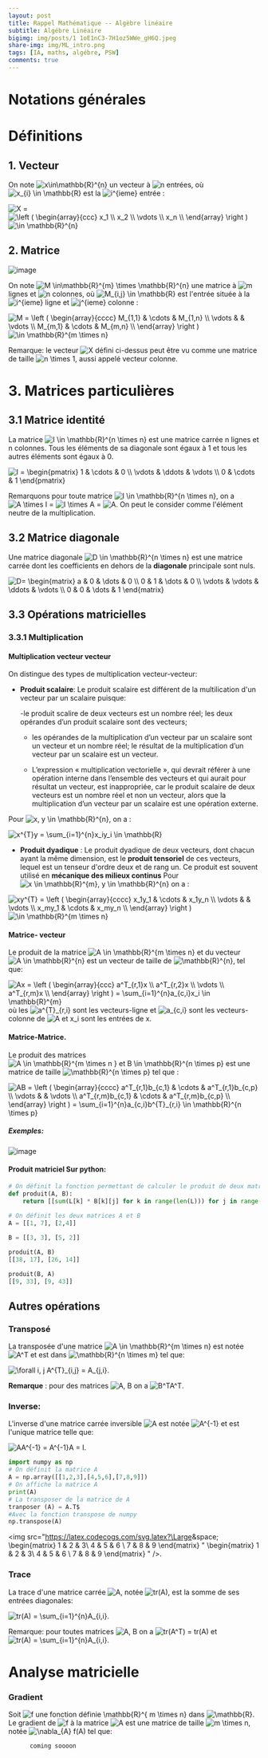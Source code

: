 ```yaml
---
layout: post
title: Rappel Mathématique -- Algèbre linéaire 
subtitle: Algébre Linéaire  
bigimg: img/posts/1 1oE1nC3-7H1oz5WWe_gH6Q.jpeg
share-img: img/ML_intro.png
tags: [IA, maths, algébre, PSW]
comments: true
---
```




# Notations générales

# Définitions 



## 1. Vecteur 

On note  <img src="https://latex.codecogs.com/svg.latex?\Large&space; x\in\mathbb{R}^{n} " title=" x\in\mathbb{R}^{n} " /> un vecteur à <img src="https://latex.codecogs.com/svg.latex?\Large&space; n " title=" n " />  entrées, où <img src="https://latex.codecogs.com/svg.latex?\Large&space; x_{i} \in \mathbb{R} " title=" x_{i} \in \mathbb{R} "/> est la <img src="https://latex.codecogs.com/svg.latex?\Large&space; i^{eme} " title=" i^{ieme} " /> entrée :  

<img src="https://latex.codecogs.com/svg.latex?\Large&space; X " title=" X " /> = 
<img src="https://latex.codecogs.com/svg.latex?\Large&space; \left (
   \begin{array}{ccc}
      x_1 \\
      x_2 \\
      \vdots \\
      x_n \\
   \end{array}
   \right ) " title=" \left (
   \begin{array}{ccc}
      x_1 \\
      x_2 \\
       \vdots \\
      x_n \\
   \end{array}
   \right ) " /> <img src="https://latex.codecogs.com/svg.latex?\Large&space; \in \mathbb{R}^{n}" title=" \in \mathbb{R}^{n}" />
   
   
## 2. Matrice


![image](https://drive.google.com/uc?export=view&id=1Bfh-Mb6Vij_JwKYOMHHN28zXevk133tF)

On note  <img src="https://latex.codecogs.com/svg.latex?\Large&space; M \in\mathbb{R}^{m} \times \mathbb{R}^{n}" title=" M \in\mathbb{R}^{m} \times \mathbb{R}^{n}" /> une matrice à  <img src="https://latex.codecogs.com/svg.latex?\Large&space;m" title="m" /> lignes et  <img src="https://latex.codecogs.com/svg.latex?\Large&space; n" title="n" /> colonnes, où  <img src="https://latex.codecogs.com/svg.latex?\Large&space; M_{i,j} \in \mathbb{R}" title="M_{i,j} \in \mathbb{R}" /> est l'entrée située à la <img src="https://latex.codecogs.com/svg.latex?\Large&space; i^{ieme}" title="i^{ieme}" /> ligne et <img src="https://latex.codecogs.com/svg.latex?\Large&space; j^{ieme}" title="j^{ieme}" /> colonne :

<img src="https://latex.codecogs.com/svg.latex?\Large&space; M = \left (
      \begin{array}{cccc}
      M_{1,1}  & \cdots & M_{1,n} \\
      \vdots & & \vdots \\
      M_{m,1} & \cdots  & M_{m,n} \\
      \end{array}
    \right )  " title="M = \left (
     \begin{array}{cccc}
      M_{1,1}  & \cdots & M_{1,n} \\
      \vdots & & \vdots \\
      M_{m,1} & \cdots  & M_{m,n} \\
        \end{array}
         \right )  " /> <img src="https://latex.codecogs.com/svg.latex?\Large&space; \in \mathbb{R}^{m \times n} " title="\in \mathbb{R}^{m \times n} " />
       
 Remarque: le vecteur <img src="https://latex.codecogs.com/svg.latex?\Large&space; X " title=" X " /> défini ci-dessus peut être vu comme une matrice de taille <img src="https://latex.codecogs.com/svg.latex?\Large&space; n \times 1 " title=" n \times 1 " />, aussi appelé vecteur colonne. 
 
# 3. Matrices particulières

## 3.1 Matrice identité 

 La matrice <img src="https://latex.codecogs.com/svg.latex?\Large&space; I \in \mathbb{R}^{n \times n}" title=" I \in \mathbb{R}^{n \times n} " /> est une matrice carrée n lignes et n colonnes. Tous les éléments de sa diagonale sont égaux à 1 et tous les autres éléments sont égaux à 0. 
 
 <img src="https://latex.codecogs.com/svg.latex?\Large&space;  I = \begin{pmatrix}
    1    & \cdots & 0 \\ 
    \vdots & \ddots & \vdots \\ 
    0      & \cdots & 1 
\end{pmatrix}" title="  I = \begin{pmatrix}
    1    & \cdots & 0 \\ 
    \vdots & \ddots & \vdots \\ 
    0      & \cdots & 1 
\end{pmatrix} " />

Remarquons pour toute matrice <img src="https://latex.codecogs.com/svg.latex?\Large&space; A \in \mathbb{R}^{n \times n}" title=" I \in \mathbb{R}^{n \times n} " />,  on a <img src="https://latex.codecogs.com/svg.latex?\Large&space; A \times I" title=" A \times I " /> = <img src="https://latex.codecogs.com/svg.latex?\Large&space; I \times A" title=" I \times A " /> = <img src="https://latex.codecogs.com/svg.latex?\Large&space; A " title=" A " />. On peut le consider comme l'élément neutre de la multiplication. 

## 3.2 Matrice diagonale

Une matrice diagonale <img src="https://latex.codecogs.com/svg.latex?\Large&space; D \in \mathbb{R}^{n \times n}" title=" D \in \mathbb{R}^{n \times n} " /> est une matrice carrée dont les coefficients en dehors de la **diagonale** principale sont nuls. 

<img src="https://latex.codecogs.com/svg.latex?\Large&space; D = \begin{pmatrix}
    a & 0 & \dots & 0 \\
    0 & 1 & \dots & 0 \\
    \vdots & \vdots & \ddots & \vdots \\
    0 & 0 & \dots & 1
  \end{matrix}" title=" D= \begin{matrix}
    a & 0 & \dots & 0 \\
    0 & 1 & \dots & 0 \\
    \vdots & \vdots & \ddots & \vdots \\
    0 & 0 & \dots & 1
  \end{matrix} " />


## 3.3 Opérations matricielles 

### 3.3.1 Multiplication 


#### Multiplication vecteur vecteur 

On distingue des types de multiplication vecteur-vecteur: 
   - **Produit scalaire**:  Le produit scalaire est différent de la multilication d'un vecteur par un scalaire puisque:
   
        -le produit scalire de deux vecteurs est un nombre réel; les deux opérandes d’un produit scalaire sont des vecteurs;
        
        - les opérandes de la multiplication d’un vecteur par un scalaire sont un vecteur et un nombre réel; le résultat de la multiplication d’un vecteur par un scalaire est un vecteur.
        
        - L’expression « multiplication vectorielle », qui devrait référer à une opération interne dans l’ensemble des vecteurs et qui aurait pour résultat un vecteur, est inappropriée, car le produit scalaire de deux vecteurs est un nombre réel et non un vecteur, alors que la multiplication d’un vecteur par un scalaire est une opération externe.

   Pour <img src="https://latex.codecogs.com/svg.latex?\Large&space; x , y \in \mathbb{R}^{n} " title=" x, y \in \mathbb{R}^{n} " />, on a : 
   
   <img src="https://latex.codecogs.com/svg.latex?\Large&space; x^{T}y = \sum_{i=1}^{n}x_iy_i  \in \mathbb{R}" title=" x^{T}y = \sum_{i=1}^{n}x_iy_i  \in \mathbb{R} " />
        
   - **Produit dyadique** : Le produit dyadique de deux vecteurs, dont chacun ayant la même dimension, est le **produit tensoriel** de ces vecteurs, lequel est un tenseur d'ordre deux et de rang un. Ce produit est souvent utilisé en **mécanique des milieux continus**
   Pour <img src="https://latex.codecogs.com/svg.latex?\Large&space; x \in \mathbb{R}^{m},  y \in \mathbb{R}^{n} " title="x \in \mathbb{R}^{m},  y \in \mathbb{R}^{n} " /> on a : 
   
   <img src="https://latex.codecogs.com/svg.latex?\Large&space; xy^{T} = \left (
      \begin{array}{cccc}
      x_1y_1  & \cdots & x_1y_n \\
      \vdots & & \vdots \\
      x_my_1 & \cdots  & x_my_n \\
      \end{array}
    \right )  " title="xy^{T} = \left (
      \begin{array}{cccc}
      x_1y_1  & \cdots & x_1y_n \\
      \vdots & & \vdots \\
      x_my_1 & \cdots  & x_my_n \\
      \end{array}
    \right )   " /> <img src="https://latex.codecogs.com/svg.latex?\Large&space; \in \mathbb{R}^{m \times n} " title="\in \mathbb{R}^{m \times n} " />
   
   
   
   
#### Matrice- vecteur 

Le produit de la matrice <img src="https://latex.codecogs.com/svg.latex?\Large&space; A \in \mathbb{R}^{m \times n} " title="A \in \mathbb{R}^{m \times n} " /> et du vecteur  <img src="https://latex.codecogs.com/svg.latex?\Large&space; x \in \mathbb{R}^{n} " title="A \in \mathbb{R}^{n} " /> est un vecteur de taille de <img src="https://latex.codecogs.com/svg.latex?\Large&space; \mathbb{R}^{m} " title=" \mathbb{R}^{n} " />, tel que: 


<img src="https://latex.codecogs.com/svg.latex?\Large&space; Ax = \left (
   \begin{array}{ccc}
      a^T_{r,1}x \\
      a^T_{r,2}x \\
      \vdots \\
     a^T_{r,m}x \\
   \end{array}
   \right ) = \sum_{i=1}^{n}a_{c,i}x_i  \in \mathbb{R}^{m} " title=" Ax = \left (
   \begin{array}{ccc}
      a^T_{r,1}x \\
      a^T_{r,2}x \\
      \vdots \\
     a^T_{r,m}x \\
   \end{array}
   \right )  = \sum_{i=1}^{n}a_{c,i}x_i  \in \mathbb{R}^{m} " /> où les
   <img src="https://latex.codecogs.com/svg.latex?\Large&space; a^{T}_{r,i}  " title="a^{T}_{r,i} "/> sont les vecteurs-ligne et <img src="https://latex.codecogs.com/svg.latex?\Large&space; a_{c,i}  " title="a_{c,i} "/> sont les vecteurs-colonne de <img src="https://latex.codecogs.com/svg.latex?\Large&space; A et x_i  " title=" A et x_i "/> sont les entrées de x. 
   
   
   
#### Matrice-Matrice.

Le produit des matrices <img src="https://latex.codecogs.com/svg.latex?\Large&space; A \in \mathbb{R}^{m \times n }  et B \in \mathbb{R}^{n \times p}  " title="A \in \mathbb{R}^{m \times n }  et B \in \mathbb{R}^{n \times p}  "/> est une matrice de taille <img src="https://latex.codecogs.com/svg.latex?\Large&space; \mathbb{R}^{n \times p}  " title="\mathbb{R}^{n \times p} "/> tel que :
   
   <img src="https://latex.codecogs.com/svg.latex?\Large&space; AB = \left (
      \begin{array}{cccc}
      a^T_{r,1}b_{c,1}  & \cdots & a^T_{r,1}b_{c,p} \\
      \vdots & & \vdots \\
      a^T_{r,m}b_{c,1} & \cdots  & a^T_{r,m}b_{c,p} \\
      \end{array}
    \right ) = \sum_{i=1}^{n}a_{c,i}b^{T}_{r,i}  \in \mathbb{R}^{n \times p} " title=" AB = \left (
      \begin{array}{cccc}
      a^T_{r,1}b_{c,1}  & \cdots & a^T_{r,1}b_{c,p} \\
      \vdots & & \vdots \\
      a^T_{r,m}b_{c,1} & \cdots  & a^T_{r,m}b_{c,p} \\
      \end{array}
    \right ) =  \sum_{i=1}^{n}a_{c,i}b^{T}_{r,i}  \in \mathbb{R}^{n \times p} " />


##### Exemples: 

![image](https://drive.google.com/uc?export=view&id=1vm3vRTynlSlqKo8Ysk_vBjx7oyIYrxBk)


#### Produit matriciel Sur python: 

```python
# On définit la fonction permettant de calculer le produit de deux matrices. 
def produit(A, B):
    return [[sum(L[k] * B[k][j] for k in range(len(L))) for j in range(len(B[0]))] for L in A]
   
# On définit les deux matrices A et B 
A = [[1, 7], [2,4]]

B = [[3, 3], [5, 2]]

produit(A, B)
[[38, 17], [26, 14]]

produit(B, A)
[[9, 33], [9, 43]]
````

## Autres opérations 

### Transposé
La transposée d'une matrice <img src="https://latex.codecogs.com/svg.latex?\Large&space; A \in \mathbb{R}^{m \times n} " title="A \in \mathbb{R}^{m \times n} " /> est notée <img src="https://latex.codecogs.com/svg.latex?\Large&space; A^T  " title="A^T  " /> et est dans <img src="https://latex.codecogs.com/svg.latex?\Large&space;  \mathbb{R}^{n \times m} " title=" \mathbb{R}^{n \times m} " /> tel que: 

<img src="https://latex.codecogs.com/svg.latex?\Large&space; \forall i, j  A^{T}_{i,j} = A_{j,i} " title="\forall i, j  A^{T}_{i,j} = A_{j,i} " />.


**Remarque** : pour des matrices <img src="https://latex.codecogs.com/svg.latex?\Large&space; A, B  " title=" A, B  " /> on a <img src="https://latex.codecogs.com/svg.latex?\Large&space; (AB)^T " title="B^TA^T " />. 


### Inverse:
L'inverse d'une matrice carrée inversible <img src="https://latex.codecogs.com/svg.latex?\Large&space; A" title="A " /> est notée <img src="https://latex.codecogs.com/svg.latex?\Large&space; A^{-1} " title="A^{-1} " /> et est l'unique matrice telle que: 

<img src="https://latex.codecogs.com/svg.latex?\Large&space; AA^{-1} = A^{-1}A = I  " title=" AA^{-1} = A^{-1}A = I  " />.


```python 
import numpy as np 
# On définit la matrice A
A = np.array([[1,2,3],[4,5,6],[7,8,9]])
# On affiche la matrice A
print(A)
# La transposer de la matrice de A
tranposer (A) = A.T$
#Avec la fonction transpose de numpy
np.transpose(A)

```

<img src="https://latex.codecogs.com/svg.latex?\Large&space; \begin{matrix}
1 & 2 & 3\\
4 & 5 & 6 \\
7 & 8 & 9 
\end{matrix}  " \begin{matrix}
1 & 2 & 3\\
4 & 5 & 6 \\
7 & 8 & 9 
\end{matrix}  " />.


### Trace

La trace d'une matrice carrée <img src="https://latex.codecogs.com/svg.latex?\Large&space; A  " title=" A " />, notée <img src="https://latex.codecogs.com/svg.latex?\Large&space; tr(A) " title=" tr(A)  " />, est la somme de ses entrées diagonales: 

<img src="https://latex.codecogs.com/svg.latex?\Large&space; tr(A) = \sum_{i=1}^{n}A_{i,i}  " title=" tr(A) = \sum_{i=1}^{n}A_{i,i}  " />.

Remarque:  pour toutes matrices <img src="https://latex.codecogs.com/svg.latex?\Large&space; A, B  " title=" A, B " /> on a <img src="https://latex.codecogs.com/svg.latex?\Large&space; tr(A^T) = tr(A)  " title=" tr(A^T) = tr(A) " /> et <img src="https://latex.codecogs.com/svg.latex?\Large&space; tr(A) = \sum_{i=1}^{n}A_{i,i}  " title=" tr(A) = \sum_{i=1}^{n}A_{i,i}  " />. 


# Analyse matricielle

### Gradient
Soit <img src="https://latex.codecogs.com/svg.latex?\Large&space; f une fonction définie \mathbb{R}^{ m \times n}  " title=" f une fonction définie \mathbb{R}^{ m \times n}  " /> dans <img src="https://latex.codecogs.com/svg.latex?\Large&space;  \mathbb{R}  " title=" \mathbb{R} " />. Le gradient de <img src="https://latex.codecogs.com/svg.latex?\Large&space; f  " title=" f " /> à  la matrice <img src="https://latex.codecogs.com/svg.latex?\Large&space; A  " title=" A " /> est une matrice de taille <img src="https://latex.codecogs.com/svg.latex?\Large&space; m \times n " title=" m \times n " />, notée <img src="https://latex.codecogs.com/svg.latex?\Large&space; \nabla_{A} f(A)  " title=" \nabla_{A} f(A) " /> tel que: 



          coming soooon
